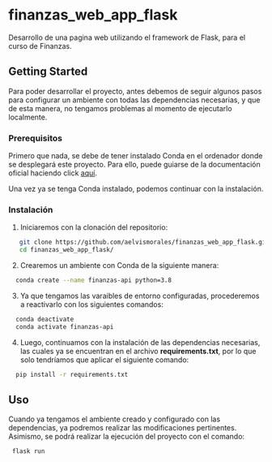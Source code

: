 # finanzas_web_app_flask
Desarrollo de una pagina web utilizando el framework de Flask, para el curso de Finanzas.

## Getting Started
Para poder desarrollar el proyecto, antes debemos de seguir algunos pasos para configurar un ambiente con todas
las dependencias necesarias, y que de esta manera, no tengamos problemas al momento de ejecutarlo localmente.

### Prerequisitos

Primero que nada, se debe de tener instalado Conda en el ordenador donde se desplegará este proyecto. Para ello, 
puede guiarse de la documentación oficial haciendo click [aquí](https://docs.conda.io/projects/conda/en/latest/user-guide/install/index.html).

Una vez ya se tenga Conda instalado, podemos continuar con la instalación.

### Instalación 

1. Iniciaremos con la clonación del repositorio:
```sh
   git clone https://github.com/aelvismorales/finanzas_web_app_flask.git
   cd finanzas_web_app_flask/
```
2. Crearemos un ambiente con Conda de la siguiente manera:
 ```sh
   conda create --name finanzas-api python=3.8
 ```
3. Ya que tengamos las varaibles de entorno configuradas, procederemos a reactivarlo con los siguientes comandos:
 ```sh
   conda deactivate
   conda activate finanzas-api
 ```
4. Luego, continuamos con la instalación de las dependencias necesarias, las cuales 
 ya se encuentran en el archivo **requirements.txt**, por lo que solo tendríamos que aplicar el siguiente comando:
 ```sh
   pip install -r requirements.txt
 ```
 
 ## Uso
 Cuando ya tengamos el ambiente creado y configurado con las dependencias, ya podremos realizar
 las modificaciones pertinentes. Asimismo, se podrá realizar la ejecución del proyecto con el comando:
  ```sh
   flask run
  ```
